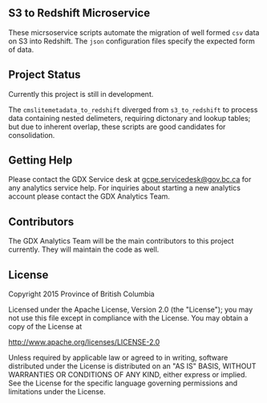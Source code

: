 ## S3 to Redshift Microservice

These micrsoservice scripts automate the migration of well formed `csv` data on S3 into Redshift. The `json` configuration files specify the expected form of data.

## Project Status

Currently this project is still in development.

The `cmslitemetadata_to_redshift` diverged from `s3_to_redshift` to process data containing nested delimeters, requiring dictonary and lookup tables; but due to inherent overlap, these scripts are good candidates for consolidation.

## Getting Help

Please contact the GDX Service desk at gcpe.servicedesk@gov.bc.ca for any analytics service help. For inquiries about starting a new analytics account please contact the GDX Analytics Team.

## Contributors

The GDX Analytics Team will be the main contributors to this project currently. They will maintain the code as well. 

## License

Copyright 2015 Province of British Columbia

Licensed under the Apache License, Version 2.0 (the "License");
you may not use this file except in compliance with the License.
You may obtain a copy of the License at

   http://www.apache.org/licenses/LICENSE-2.0

Unless required by applicable law or agreed to in writing, software
distributed under the License is distributed on an "AS IS" BASIS,
WITHOUT WARRANTIES OR CONDITIONS OF ANY KIND, either express or implied.
See the License for the specific language governing permissions and limitations under the License.
